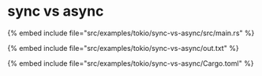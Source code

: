 # sync vs async

{% embed include file="src/examples/tokio/sync-vs-async/src/main.rs" %}

{% embed include file="src/examples/tokio/sync-vs-async/out.txt" %}

{% embed include file="src/examples/tokio/sync-vs-async/Cargo.toml" %}

